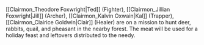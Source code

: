 [[Clairmon_Theodore Foxwright|Ted]] (Fighter), [[Clairmon_Jillian Foxwright|Jill]] (Archer), [[Clairmon_Kalvin Oxwain|Kal]] (Trapper), [[Clairmon_Clairice Goldwin|Clair]] (Healer) are on a mission to hunt deer, rabbits, quail, and pheasant in the nearby forest. The meat will be used for a holiday feast and leftovers distributed to the needy. 